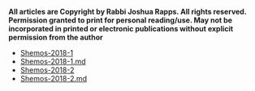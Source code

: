 
**All articles are Copyright by Rabbi Joshua Rapps. All rights reserved. Permission granted to print for personal reading/use. May not be incorporated in printed or electronic publications without explicit permission from the author**

* [Shemos-2018-1](../RavTorah/Exodus/Shemos-2018-1.pdf)
* [Shemos-2018-1.md](../RavTorah/Exodus/Shemos-2018-1.md)
* [Shemos-2018-2](../RavTorah/Exodus/Shemos-2018-1.pdf)
* [Shemos-2018-2.md](../RavTorah/Exodus/Shemos-2018-1.md)
